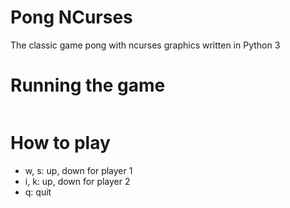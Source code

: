 # Pong NCurses

The classic game pong with ncurses graphics written in Python 3

# Running the game

```

```

# How to play
- w, s: up, down for player 1
- i, k: up, down for player 2
- q: quit
